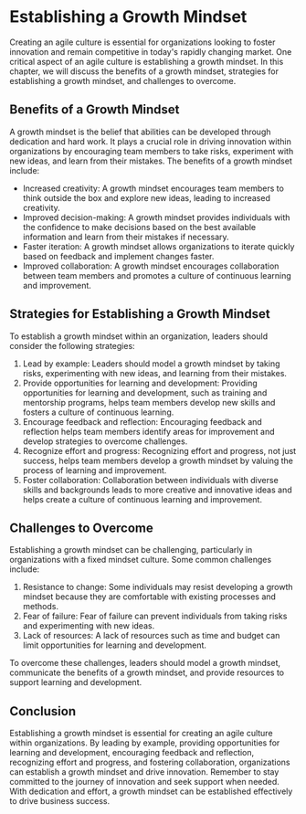 # Establishing a Growth Mindset

Creating an agile culture is essential for organizations looking to foster innovation and remain competitive in today's rapidly changing market. One critical aspect of an agile culture is establishing a growth mindset. In this chapter, we will discuss the benefits of a growth mindset, strategies for establishing a growth mindset, and challenges to overcome.

Benefits of a Growth Mindset
----------------------------

A growth mindset is the belief that abilities can be developed through dedication and hard work. It plays a crucial role in driving innovation within organizations by encouraging team members to take risks, experiment with new ideas, and learn from their mistakes. The benefits of a growth mindset include:

* Increased creativity: A growth mindset encourages team members to think outside the box and explore new ideas, leading to increased creativity.
* Improved decision-making: A growth mindset provides individuals with the confidence to make decisions based on the best available information and learn from their mistakes if necessary.
* Faster iteration: A growth mindset allows organizations to iterate quickly based on feedback and implement changes faster.
* Improved collaboration: A growth mindset encourages collaboration between team members and promotes a culture of continuous learning and improvement.

Strategies for Establishing a Growth Mindset
--------------------------------------------

To establish a growth mindset within an organization, leaders should consider the following strategies:

1. Lead by example: Leaders should model a growth mindset by taking risks, experimenting with new ideas, and learning from their mistakes.
2. Provide opportunities for learning and development: Providing opportunities for learning and development, such as training and mentorship programs, helps team members develop new skills and fosters a culture of continuous learning.
3. Encourage feedback and reflection: Encouraging feedback and reflection helps team members identify areas for improvement and develop strategies to overcome challenges.
4. Recognize effort and progress: Recognizing effort and progress, not just success, helps team members develop a growth mindset by valuing the process of learning and improvement.
5. Foster collaboration: Collaboration between individuals with diverse skills and backgrounds leads to more creative and innovative ideas and helps create a culture of continuous learning and improvement.

Challenges to Overcome
----------------------

Establishing a growth mindset can be challenging, particularly in organizations with a fixed mindset culture. Some common challenges include:

1. Resistance to change: Some individuals may resist developing a growth mindset because they are comfortable with existing processes and methods.
2. Fear of failure: Fear of failure can prevent individuals from taking risks and experimenting with new ideas.
3. Lack of resources: A lack of resources such as time and budget can limit opportunities for learning and development.

To overcome these challenges, leaders should model a growth mindset, communicate the benefits of a growth mindset, and provide resources to support learning and development.

Conclusion
----------

Establishing a growth mindset is essential for creating an agile culture within organizations. By leading by example, providing opportunities for learning and development, encouraging feedback and reflection, recognizing effort and progress, and fostering collaboration, organizations can establish a growth mindset and drive innovation. Remember to stay committed to the journey of innovation and seek support when needed. With dedication and effort, a growth mindset can be established effectively to drive business success.
